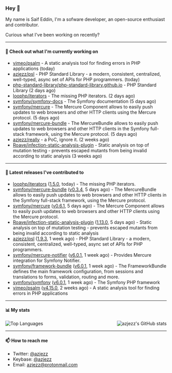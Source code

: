 ### Hey 👋

My name is Saif Eddin, I'm a sofware developer, an open-source enthusiast and contributor.

Curious what I've been working on recently?

---

#### 👷 Check out what I'm currently working on

- [vimeo/psalm](https://github.com/vimeo/psalm) - A static analysis tool for finding errors in PHP applications (today)
- [azjezz/psl](https://github.com/azjezz/psl) - PHP Standard Library - a modern, consistent, centralized, well-typed, async set of APIs for PHP programmers. (today)
- [php-standard-library/php-standard-library.github.io](https://github.com/php-standard-library/php-standard-library.github.io) - PHP Standard Library (2 days ago)
- [loophp/iterators](https://github.com/loophp/iterators) - The missing PHP iterators. (2 days ago)
- [symfony/symfony-docs](https://github.com/symfony/symfony-docs) - The Symfony documentation (5 days ago)
- [symfony/mercure](https://github.com/symfony/mercure) - The Mercure Component allows to easily push updates to web browsers and other HTTP clients using the Mercure protocol. (5 days ago)
- [symfony/mercure-bundle](https://github.com/symfony/mercure-bundle) - The MercureBundle allows to easily push updates to web browsers and other HTTP clients in the Symfony full-stack framework, using the Mercure protocol. (5 days ago)
- [azjezz/really](https://github.com/azjezz/really) - a PoC, ignore it. (2 weeks ago)
- [Roave/infection-static-analysis-plugin](https://github.com/Roave/infection-static-analysis-plugin) - Static analysis on top of mutation testing - prevents escaped mutants from being invalid according to static analysis (3 weeks ago)

---

#### 🔭 Latest releases I've contributed to

- [loophp/iterators](https://github.com/loophp/iterators) ([1.5.0](https://github.com/loophp/iterators/releases/tag/1.5.0), today) - The missing PHP iterators.
- [symfony/mercure-bundle](https://github.com/symfony/mercure-bundle) ([v0.3.4](https://github.com/symfony/mercure-bundle/releases/tag/v0.3.4), 5 days ago) - The MercureBundle allows to easily push updates to web browsers and other HTTP clients in the Symfony full-stack framework, using the Mercure protocol.
- [symfony/mercure](https://github.com/symfony/mercure) ([v0.6.1](https://github.com/symfony/mercure/releases/tag/v0.6.1), 5 days ago) - The Mercure Component allows to easily push updates to web browsers and other HTTP clients using the Mercure protocol.
- [Roave/infection-static-analysis-plugin](https://github.com/Roave/infection-static-analysis-plugin) ([1.13.0](https://github.com/Roave/infection-static-analysis-plugin/releases/tag/1.13.0), 5 days ago) - Static analysis on top of mutation testing - prevents escaped mutants from being invalid according to static analysis
- [azjezz/psl](https://github.com/azjezz/psl) ([1.9.3](https://github.com/azjezz/psl/releases/tag/1.9.3), 1 week ago) - PHP Standard Library - a modern, consistent, centralized, well-typed, async set of APIs for PHP programmers.
- [symfony/mercure-notifier](https://github.com/symfony/mercure-notifier) ([v6.0.1](https://github.com/symfony/mercure-notifier/releases/tag/v6.0.1), 1 week ago) - Provides Mercure integration for Symfony Notifier.
- [symfony/framework-bundle](https://github.com/symfony/framework-bundle) ([v6.0.1](https://github.com/symfony/framework-bundle/releases/tag/v6.0.1), 1 week ago) - The FrameworkBundle defines the main framework configuration, from sessions and translations to forms, validation, routing and more.
- [symfony/symfony](https://github.com/symfony/symfony) ([v6.0.1](https://github.com/symfony/symfony/releases/tag/v6.0.1), 1 week ago) - The Symfony PHP framework
- [vimeo/psalm](https://github.com/vimeo/psalm) ([v4.15.0](https://github.com/vimeo/psalm/releases/tag/v4.15.0), 2 weeks ago) - A static analysis tool for finding errors in PHP applications

---

#### 📊 My stats

<img align="right" alt="azjezz's GitHub stats" src="https://github-readme-stats.vercel.app/api?username=azjezz&count_private=1&show_icons=true&" />

![Top Languages](https://github-readme-stats.vercel.app/api/top-langs/?username=azjezz)

---

#### 📫 How to reach me

- Twitter: [@azjezz](https://twitter.com/azjezz)
- Keybase: [@azjezz](https://keybase.io/azjezz)
- Email: [azjezz@protonmail.com](mailto://azjezz@protonmail.com)
